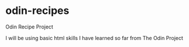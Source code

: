 # odin-recipes
Odin Recipe Project

I will be using basic html skills I have learned so far from The Odin Project